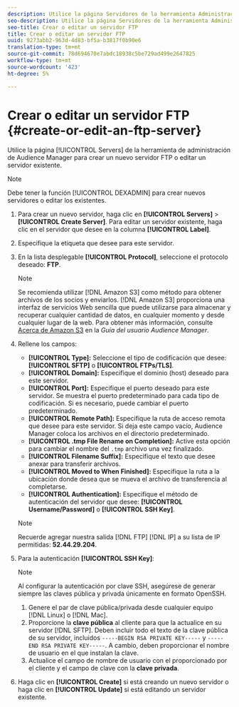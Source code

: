 ```yaml
---
description: Utilice la página Servidores de la herramienta Administración de Audience Manager para crear un nuevo servidor FTP o editar un servidor existente.
seo-description: Utilice la página Servidores de la herramienta Administración de Audience Manager para crear un nuevo servidor FTP o editar un servidor existente.
seo-title: Crear o editar un servidor FTP
title: Crear o editar un servidor FTP
uuid: 9273abb2-963d-4d83-bf5a-b3817f0b90e6
translation-type: tm+mt
source-git-commit: 78d694670e7abdc18938c5be729ad499e2647825
workflow-type: tm+mt
source-wordcount: '423'
ht-degree: 5%

---
```



# Crear o editar un servidor FTP {#create-or-edit-an-ftp-server}

Utilice la página [!UICONTROL Servers] de la herramienta de administración de Audience Manager para crear un nuevo servidor FTP o editar un servidor existente.

>[!NOTE]
>
>Debe tener la función [!UICONTROL DEXADMIN] para crear nuevos servidores o editar los existentes.

1. Para crear un nuevo servidor, haga clic en **[!UICONTROL Servers]** > **[!UICONTROL Create Server]**. Para editar un servidor existente, haga clic en el servidor que desee en la columna **[!UICONTROL Label]**.
1. Especifique la etiqueta que desee para este servidor.
1. En la lista desplegable **[!UICONTROL Protocol]**, seleccione el protocolo deseado: **FTP**.

   >[!NOTE]
   >
   >Se recomienda utilizar [!DNL Amazon S3] como método para obtener archivos de los socios y enviarlos. [!DNL Amazon S3] proporciona una interfaz de servicios Web sencilla que puede utilizarse para almacenar y recuperar cualquier cantidad de datos, en cualquier momento y desde cualquier lugar de la web. Para obtener más información, consulte [Acerca de Amazon S3](https://docs.adobe.com/content/help/en/audience-manager/user-guide/reference/amazon-s3.html) en la *Guía del usuario Audience Manager*.

1. Rellene los campos:

   * **[!UICONTROL Type]:** Seleccione el tipo de codificación que desee:  **[!UICONTROL SFTP]** o  **[!UICONTROL FTPs/TLS]**.
   * **[!UICONTROL Domain]:** Especifique el dominio (host) deseado para este servidor.
   * **[!UICONTROL Port]:** Especifique el puerto deseado para este servidor. Se muestra el puerto predeterminado para cada tipo de codificación. Si es necesario, puede cambiar el puerto predeterminado.
   * **[!UICONTROL Remote Path]:** Especifique la ruta de acceso remota que desee para este servidor. Si deja este campo vacío, Audience Manager coloca los archivos en el directorio predeterminado.
   * **[!UICONTROL .tmp File Rename on Completion]:** Active esta opción para cambiar el nombre del  `.tmp` archivo una vez finalizado.
   * **[!UICONTROL Filename Suffix]:** Especifique el texto que desee anexar para transferir archivos.
   * **[!UICONTROL Moved to When Finished]:** Especifique la ruta a la ubicación donde desea que se mueva el archivo de transferencia al completarse.
   * **[!UICONTROL Authentication]:** Especifique el método de autenticación del servidor que desee:  **[!UICONTROL Username/Password]** o  **[!UICONTROL SSH Key]**.

   >[!NOTE]
   >
   >Recuerde agregar nuestra salida [!DNL FTP] [!DNL IP] a su lista de IP permitidas: **52.44.29.204**.

1. Para la autenticación **[!UICONTROL SSH Key]**:
   >[!NOTE]
   >
   >Al configurar la autenticación por clave SSH, asegúrese de generar siempre las claves pública y privada únicamente en formato OpenSSH.
   1. Genere el par de clave pública/privada desde cualquier equipo [!DNL Linux] o [!DNL Mac].
   1. Proporcione la **clave pública** al cliente para que la actualice en su servidor [!DNL SFTP]. Deben incluir todo el texto de la clave pública de su servidor, incluidos `-----BEGIN RSA PRIVATE KEY-----` y `-----END RSA PRIVATE KEY-----`. A cambio, deben proporcionar el nombre de usuario en el que instalan la clave.
   1. Actualice el campo de nombre de usuario con el proporcionado por el cliente y el campo de clave con la **clave privada**.
1. Haga clic en **[!UICONTROL Create]** si está creando un nuevo servidor o haga clic en **[!UICONTROL Update]** si está editando un servidor existente.
